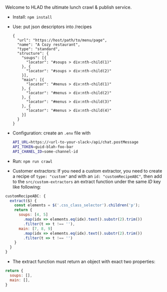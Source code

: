 Welcome to HLAD the ultimate lunch crawl & publish service.

* Install: `npm install`
* Use: put json descriptors into /recipes

  ```javscript
  {
    "url": "https://host/path/to/menu/page",
    "name": "A Cozy restaurant",
    "type": "standard",
    "structure": {
      "soups": [{
        "locator": "#soups > div:nth-child(1)"
      }, {
        "locator": "#soups > div:nth-child(2)"
      }],
      "main": [{
        "locator": "#menus > div:nth-child(1)"
      }, {
        "locator": "#menus > div:nth-child(2)"
      }, {
        "locator": "#menus > div:nth-child(3)"
      }, {
        "locator": "#menus > div:nth-child(4)"
      }]
    }
  }
  ```

* Configuration: create an `.env` file with
    ```bash
  API_URL=https://<url-to-your-slack>/api/chat.postMessage
  API_TOKEN=guid-blah-foo-bar
  API_CHANEL_ID=some-channel-id
    ```
* Run: `npm run crawl`
* Customer extractors: If you need a custom extractor, you need to create a recipe of `type: "custom"` and with an `id: "customRecipeABC"`, then add to the
    `src/custom-extractors` an extract function under the same *ID* key like following:

```javascript
customRecipeABC: {
  extract($) {
    const elements = $('.css_class_selector').children('p');
    return {
      soups: [4, 5]
        .map(idx => elements.eq(idx).text().substr(2).trim())
        .filter(t => t !== ''),
      main: [7, 8, 9]
        .map(idx => elements.eq(idx).text().substr(2).trim())
        .filter(t => t !== '')
    }
  }
}

```

  * The extract function must return an object with exact two properties:

```javascript
return {
  soups: [],
  main: [],
}
```
